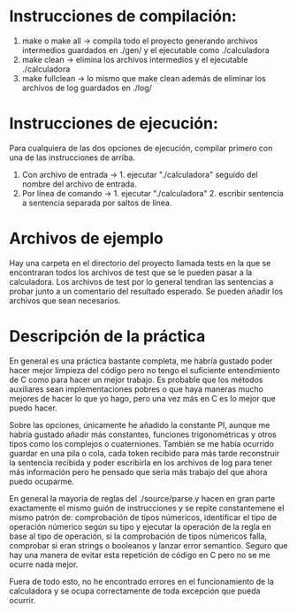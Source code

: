 # Instrucciones de compilación:
1) make o make all -> compila todo el proyecto generando archivos intermedios guardados en ./gen/ y el ejecutable como ./calculadora
2) make clean -> elimina los archivos intermedios y el ejecutable ./calculadora
3) make fullclean -> lo mismo que make clean además de eliminar los archivos de log guardados en ./log/


# Instrucciones de ejecución: 
Para cualquiera de las dos opciones de ejecución, compilar primero con una de las instrucciones de arriba.
1) Con archivo de entrada -> 1. ejecutar "./calculadora" seguido del nombre del archivo de entrada.
2) Por línea de comando -> 1. ejecutar "./calculadora" 2. escribir sentencia a sentencia separada por saltos de línea.


# Archivos de ejemplo
Hay una carpeta en el directorio del proyecto llamada tests en la que se encontraran todos los archivos de test que se le pueden pasar a la calculadora.
Los archivos de test por lo general tendran las sentencias a probar junto a un comentario del resultado esperado.
Se pueden añadir los archivos que sean necesarios.


# Descripción de la práctica
En general es una práctica bastante completa, me habría gustado poder hacer mejor limpieza del código pero no tengo el suficiente entendimiento de C como para hacer un mejor trabajo.
Es probable que los métodos auxiliares sean implementaciones pobres o que haya maneras mucho mejores de hacer lo que yo hago, pero una vez más en C es lo mejor que puedo hacer.

Sobre las opciones, únicamente he añadido la constante PI, aunque me habría gustado añadir más constantes, funciones trigonométricas y otros tipos como los complejos o cuaterniones.
También se me había ocurrido guardar en una pila o cola, cada token recibido para más tarde reconstruir la sentencia recibida y poder escribirla en los archivos de log para tener más información pero he pensado que sería más trabajo del que ahora puedo ocuparme.

En general la mayoria de reglas del ./source/parse.y hacen en gran parte exactamente el mismo guión de instrucciones y se repite constantemene el mismo patrón de: comprobación de tipos númericos, identificar el tipo de operación númerico según su tipo y ejecutar la operación de la regla en base al tipo de operación, si la comprobación de tipos númericos falla, comprobar si eran strings o booleanos y lanzar error semantico. Seguro que hay una manera de evitar esta repetición de código en C pero no se me ocurre nada mejor.

Fuera de todo esto, no he encontrado errores en el funcionamiento de la calculadora y se ocupa correctamente de toda excepción que pueda ocurrir.
